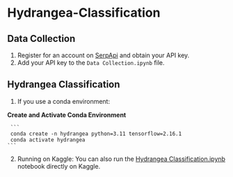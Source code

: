 # Hydrangea-Classification

## Data Collection
1. Register for an account on [SerpApi](https://serpapi.com/) and obtain your API key.
2. Add your API key to the `Data Collection.ipynb` file.

## Hydrangea Classification
1. If you use a conda environment:

  **Create and Activate Conda Environment**
  
     ```
     conda create -n hydrangea python=3.11 tensorflow=2.16.1
     conda activate hydrangea
    ```
2. Running on Kaggle:
  You can also run the [Hydrangea Classification.ipynb ](https://www.kaggle.com/code/elenamotonishi/hydrangea-classification?scriptVersionId=189850834)notebook directly on Kaggle.
